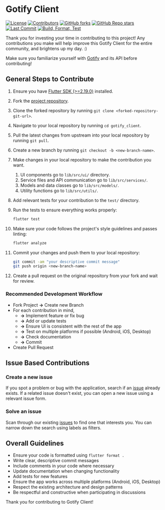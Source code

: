 # Gotify Client

[![License](https://img.shields.io/github/license/dhi13man/gotify_client)](https://github.com/Dhi13man/gotify_client/blob/main/LICENSE)
[![Contributors](https://img.shields.io/github/contributors-anon/dhi13man/gotify_client?style=flat)](https://github.com/Dhi13man/gotify_client/graphs/contributors)
[![GitHub forks](https://img.shields.io/github/forks/dhi13man/gotify_client?style=social)](https://github.com/Dhi13man/gotify_client/network/members)
[![GitHub Repo stars](https://img.shields.io/github/stars/dhi13man/gotify_client?style=social)](https://github.com/Dhi13man/gotify_client/stargazers)
[![Last Commit](https://img.shields.io/github/last-commit/dhi13man/gotify_client)](https://github.com/Dhi13man/gotify_client/commits/main)
[![Build, Format, Test](https://github.com/Dhi13man/gotify_client/workflows/Build,%20Format,%20Test/badge.svg)](https://github.com/Dhi13man/gotify_client/actions)

Thank you for investing your time in contributing to this project! Any contributions you make will help improve this Gotify Client for the entire community, and brightens up my day. :)

Make sure you familiarize yourself with [Gotify](https://gotify.net/) and its API before contributing!

## General Steps to Contribute

1. Ensure you have [Flutter SDK (>=2.19.0)](https://flutter.dev/docs/get-started/install/) installed.

2. Fork the [project repository](https://github.com/dhi13man/gotify_client/).

3. Clone the forked repository by running `git clone <forked-repository-git-url>`.

4. Navigate to your local repository by running `cd gotify_client`.

5. Pull the latest changes from upstream into your local repository by running `git pull`.

6. Create a new branch by running `git checkout -b <new-branch-name>`.

7. Make changes in your local repository to make the contribution you want.
    1. UI components go to `lib/src/ui/` directory.
    2. Service files and API communication go to `lib/src/services/`.
    3. Models and data classes go to `lib/src/models/`.
    4. Utility functions go to `lib/src/utils/`.

8. Add relevant tests for your contribution to the `test/` directory.

9. Run the tests to ensure everything works properly:

    ```sh
    flutter test
    ```

10. Make sure your code follows the project's style guidelines and passes linting:

    ```sh
    flutter analyze
    ```

11. Commit your changes and push them to your local repository:

    ```sh
    git commit -am "your descriptive commit message"
    git push origin <new-branch-name>
    ```

12. Create a pull request on the original repository from your fork and wait for review.

### Recommended Development Workflow

- Fork Project **->** Create new Branch
- For each contribution in mind,
  - **->** Implement feature or fix bug
  - **->** Add or update tests
  - **->** Ensure UI is consistent with the rest of the app
  - **->** Test on multiple platforms if possible (Android, iOS, Desktop)
  - **->** Check documentation
  - **->** Commit
- Create Pull Request

## Issue Based Contributions

### Create a new issue

If you spot a problem or bug with the application, search if an [issue](https://github.com/dhi13man/gotify_client/issues/) already exists. If a related issue doesn't exist, you can open a new issue using a relevant issue form.

### Solve an issue

Scan through our existing [issues](https://github.com/dhi13man/gotify_client/issues/) to find one that interests you. You can narrow down the search using labels as filters.

## Overall Guidelines

- Ensure your code is formatted using `flutter format .`
- Write clear, descriptive commit messages
- Include comments in your code where necessary
- Update documentation when changing functionality
- Add tests for new features
- Ensure the app works across multiple platforms (Android, iOS, Desktop)
- Respect the existing architecture and design patterns
- Be respectful and constructive when participating in discussions

Thank you for contributing to Gotify Client!
